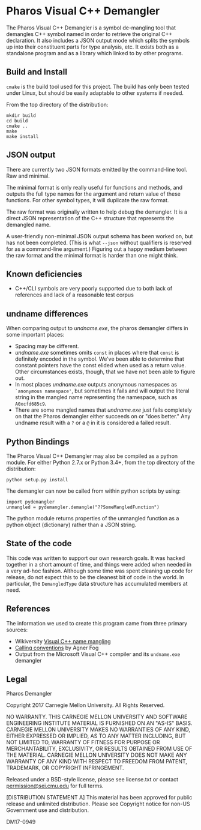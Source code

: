 # Pharos Visual C++ Demangler

The Pharos Visual C++ Demangler is a symbol de-mangling tool that
demangles C++ symbol named in order to retrieve the original C++
declaration.  It also includes a JSON output mode which splits the
symbols up into their constituent parts for type analysis, etc.  It
exists both as a standalone program and as a library which linked to
by other programs.

## Build and Install

`cmake` is the build tool used for this project.  The build has only
been tested under Linux, but should be easily adaptable to other
systems if needed.

From the top directory of the distribution:
```
mkdir build
cd build
cmake ..
make
make install
```

## JSON output

There are currently two JSON formats emitted by the command-line
tool.  Raw and minimal.

The minimal format is only really useful for functions and methods, and
outputs the full type names for the argument and return value of these
functions.  For other symbol types, it will duplicate the raw format.

The raw format was originally written to help debug the demangler.  It
is a direct JSON representation of the C++ structure that represents
the demangled name.

A user-friendly non-minimal JSON output schema has been worked on, but
has not been completed.  (This is what `--json` without qualifiers is
reserved for as a command-line argument.)  Figuring out a happy medium
between the raw format and the minimal format is harder than one might
think.

## Known deficiencies

- C++/CLI symbols are very poorly supported due to both lack of
  references and lack of a reasonable test corpus

## undname differences

When comparing output to *undname.exe*, the pharos demangler differs
in some important places:

- Spacing may be different.
- *undname.exe* sometimes omits `const` in places where that `const` is
  definitely encoded in the symbol.  We've been able to determine that
  constant pointers have the const elided when used as a return value.
  Other circumstances exists, though, that we have not been able to
  figure out.
- In most places *undname.exe* outputs anonymous namespaces as
  `` `anonymous namespace'``, but sometimes it fails and will output the
  literal string in the mangled name representing the namespace, such
  as ``A0xcfd685c9``.
- There are some mangled names that *undname.exe* just fails
  completely on that the Pharos demangler either succeeds on or "does
  better."  Any undname result with a `?` or a `@` in it is considered
  a failed result.

## Python Bindings

The Pharos Visual C++ Demangler may also be compiled as a python
module. For either Python 2.7.x or Python 3.4+, from the
top directory of the distribution:
```
python setup.py install
```

The demangler can now be called from within python scripts
by using:
```
import pydemangler
unmangled = pydemangler.demangle("??SomeMangledFunction")
```

The python module returns properties of the unmangled function
as a python object (dictionary) rather than a JSON string.
  
## State of the code

This code was written to support our own research goals.  It was
hacked together in a short amount of time, and things were added when
needed in a very ad-hoc fashion.  Although some time was spent
cleaning up code for release, do not expect this to be the cleanest
bit of code in the world.  In particular, the `DemangledType` data
structure has accumulated members at need.

## References

The information we used to create this program came from three primary sources:

- Wikiversity [Visual C++ name
  mangling](https://en.wikiversity.org/wiki/Visual_C%2B%2B_name_mangling)
- [Calling
  conventions](http://www.agner.org/optimize/calling_conventions.pdf)
  by Agner Fog
- Output from the Microsoft Visual C++ compiler and its `undname.exe`
  demangler


## Legal

Pharos Demangler

Copyright 2017 Carnegie Mellon University. All Rights Reserved.

NO WARRANTY. THIS CARNEGIE MELLON UNIVERSITY AND SOFTWARE ENGINEERING
INSTITUTE MATERIAL IS FURNISHED ON AN "AS-IS" BASIS. CARNEGIE MELLON
UNIVERSITY MAKES NO WARRANTIES OF ANY KIND, EITHER EXPRESSED OR
IMPLIED, AS TO ANY MATTER INCLUDING, BUT NOT LIMITED TO, WARRANTY OF
FITNESS FOR PURPOSE OR MERCHANTABILITY, EXCLUSIVITY, OR RESULTS
OBTAINED FROM USE OF THE MATERIAL. CARNEGIE MELLON UNIVERSITY DOES NOT
MAKE ANY WARRANTY OF ANY KIND WITH RESPECT TO FREEDOM FROM PATENT,
TRADEMARK, OR COPYRIGHT INFRINGEMENT.

Released under a BSD-style license, please see license.txt or contact
permission@sei.cmu.edu for full terms.

[DISTRIBUTION STATEMENT A] This material has been approved for public
release and unlimited distribution.  Please see Copyright notice for
non-US Government use and distribution.

DM17-0949
